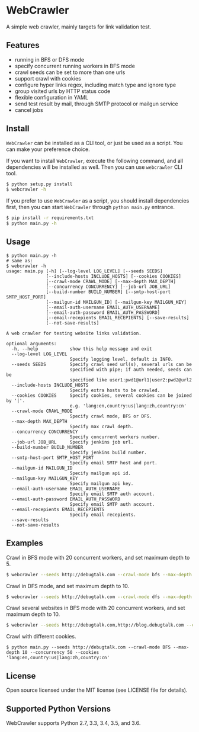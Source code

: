 # WebCrawler

A simple web crawler, mainly targets for link validation test.

## Features

- running in BFS or DFS mode
- specify concurrent running workers in BFS mode
- crawl seeds can be set to more than one urls
- support crawl with cookies
- configure hyper links regex, including match type and ignore type
- group visited urls by HTTP status code
- flexible configuration in YAML
- send test result by mail, through SMTP protocol or mailgun service
- cancel jobs

## Install

`WebCrawler` can be installed as a CLI tool, or just be used as a script. You can make your preference choice.

If you want to install `WebCrawler`, execute the following command, and all dependencies will be installed as well. Then you can use `webcrawler` CLI tool.

```bash
$ python setup.py install
$ webcrawler -h
```

If you prefer to use `WebCrawler` as a script, you should install dependencies first, then you can start `WebCrawler` through `python main.py` entrance.

```bash
$ pip install -r requirements.txt
$ python main.py -h
```

## Usage

```text
$ python main.py -h
# same as:
$ webcrawler -h
usage: main.py [-h] [--log-level LOG_LEVEL] [--seeds SEEDS]
               [--include-hosts INCLUDE_HOSTS] [--cookies COOKIES]
               [--crawl-mode CRAWL_MODE] [--max-depth MAX_DEPTH]
               [--concurrency CONCURRENCY] [--job-url JOB_URL]
               [--build-number BUILD_NUMBER] [--smtp-host-port SMTP_HOST_PORT]
               [--mailgun-id MAILGUN_ID] [--mailgun-key MAILGUN_KEY]
               [--email-auth-username EMAIL_AUTH_USERNAME]
               [--email-auth-password EMAIL_AUTH_PASSWORD]
               [--email-recepients EMAIL_RECEPIENTS] [--save-results]
               [--not-save-results]

A web crawler for testing website links validation.

optional arguments:
  -h, --help            show this help message and exit
  --log-level LOG_LEVEL
                        Specify logging level, default is INFO.
  --seeds SEEDS         Specify crawl seed url(s), several urls can be
                        specified with pipe; if auth needed, seeds can be
                        specified like user1:pwd1@url1|user2:pwd2@url2
  --include-hosts INCLUDE_HOSTS
                        Specify extra hosts to be crawled.
  --cookies COOKIES     Specify cookies, several cookies can be joined by '|'.
                        e.g. 'lang:en,country:us|lang:zh,country:cn'
  --crawl-mode CRAWL_MODE
                        Specify crawl mode, BFS or DFS.
  --max-depth MAX_DEPTH
                        Specify max crawl depth.
  --concurrency CONCURRENCY
                        Specify concurrent workers number.
  --job-url JOB_URL     Specify jenkins job url.
  --build-number BUILD_NUMBER
                        Specify jenkins build number.
  --smtp-host-port SMTP_HOST_PORT
                        Specify email SMTP host and port.
  --mailgun-id MAILGUN_ID
                        Specify mailgun api id.
  --mailgun-key MAILGUN_KEY
                        Specify mailgun api key.
  --email-auth-username EMAIL_AUTH_USERNAME
                        Specify email SMTP auth account.
  --email-auth-password EMAIL_AUTH_PASSWORD
                        Specify email SMTP auth account.
  --email-recepients EMAIL_RECEPIENTS
                        Specify email recepients.
  --save-results
  --not-save-results
```

## Examples

Crawl in BFS mode with 20 concurrent workers, and set maximum depth to 5.

```bash
$ webcrawler --seeds http://debugtalk.com --crawl-mode bfs --max-depth 5 --concurrency 20
```

Crawl in DFS mode, and set maximum depth to 10.

```bash
$ webcrawler --seeds http://debugtalk.com --crawl-mode dfs --max-depth 10
```

Crawl several websites in BFS mode with 20 concurrent workers, and set maximum depth to 10.

```bash
$ webcrawler --seeds http://debugtalk.com,http://blog.debugtalk.com --crawl-mode bfs --max-depth 10 --concurrency 20
```

Crawl with different cookies.

```text
$ python main.py --seeds http://debugtalk.com --crawl-mode BFS --max-depth 10 --concurrency 50 --cookies 'lang:en,country:us|lang:zh,country:cn'
```

## License

Open source licensed under the MIT license (see LICENSE file for details).

## Supported Python Versions

WebCrawler supports Python 2.7, 3.3, 3.4, 3.5, and 3.6.